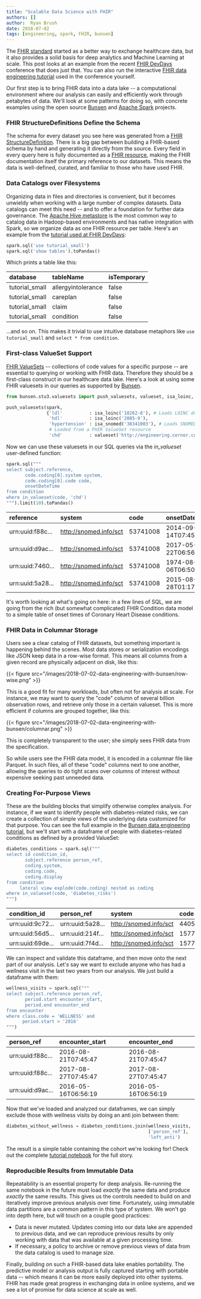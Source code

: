 ```yaml
---
title: "Scalable Data Science with FHIR"
authors: []
author:  Ryan Brush
date: 2018-07-02
tags: [engineering, spark, FHIR, bunsen]
---
```


The [FHIR standard](https://www.hl7.org/fhir/overview.html) started as a better way to exchange healthcare data, but it also provides a solid basis for deep analytics and Machine Learning at scale. This post looks at an example from the recent [FHIR DevDays](https://www.fhirdevdays.com/) conference that does just that. You can also run the interactive [FHIR data engineering tutorial](https://github.com/cerner/bunsen-tutorial) used in the conference yourself.

Our first step is to bring FHIR data into a data lake -- a computational environment where our analysis can easily and efficiently work through petabytes of data. We'll look at some patterns for doing so, with concrete examples using the open source [Bunsen](http://engineering.cerner.com/bunsen) and [Apache Spark](https://spark.apache.org/) projects.

### FHIR StructureDefinitions Define the Schema
The schema for every dataset you see here was generated from a [FHIR StructureDefinition](https://www.hl7.org/fhir/stu3/structuredefinition.html). There is a big gap between building a FHIR-based schema by hand and generating it directly from the source. Every field in every query here is fully documented as a [FHIR resource](https://www.hl7.org/fhir/stu3/resourcelist.html), making the FHIR documentation itself the primary reference to our datasets. This means the data is well-defined, curated, and familiar to those who have used FHIR.

### Data Catalogs over Filesystems
Organizing data in files and directories is convenient, but it becomes unwieldy when working with a large number of complex datasets. Data catalogs can meet this need -- and to offer a foundation for further data governance. The [Apache Hive metastore](https://hive.apache.org/) is the most common way to catalog data in Hadoop-based environments and has native integration with Spark, so we organize data as one FHIR resource per table. Here's an example from the [tutorial used at FHIR DevDays](https://github.com/cerner/bunsen-tutorial/blob/fhirdevdays2018/data_engineering_tutorial.ipynb):

```python
spark.sql('use tutorial_small')
spark.sql('show tables').toPandas()
```

Which prints a table like this:

|database       |tableName          |isTemporary |
|:--------------|:------------------|:-----------|
|tutorial_small |allergyintolerance |false
|tutorial_small |careplan           |false
|tutorial_small |claim              |false
|tutorial_small |condition          |false

...and so on. This makes it trivial to use intuitive database metaphors like ```use tutorial_small``` and ```select * from condition```.

### First-class ValueSet Support
[FHIR ValueSets](https://www.hl7.org/fhir/stu3/valueset.html) -- collections of code values for a specific purpose -- are essential to querying or working with FHIR data. Therefore they should be a first-class construct in our healthcare data lake. Here's a look at using some FHIR valuesets in our queries as supported by [Bunsen](https://engineering.cerner.com/bunsen/0.4.0/).

```python
from bunsen.stu3.valuesets import push_valuesets, valueset, isa_loinc, isa_snomed

push_valuesets(spark,
               {'ldl'          : isa_loinc('18262-6'), # Loads LOINC descendants
                'hdl'          : isa_loinc('2085-9'),
                'hypertension' : isa_snomed('38341003'), # Loads SNOMED descendants
                # Loaded from a FHIR ValueSet resource
                'chd'          : valueset('http://engineering.cerner.com/bunsen/example/chd', '201806001')});
```

Now we can use these valuesets in our SQL queries via the *in_valueset* user-defined function:

```python
spark.sql("""
select subject.reference,
       code.coding[0].system system,
       code.coding[0].code code,
       onsetDateTime
from condition
where in_valueset(code, 'chd')
""").limit(10).toPandas()
```

|reference        |system                 |code     |onsetDateTime      |
|:----------------|:----------------------|:--------|:------------------|
|urn:uuid:f88c... |http://snomed.info/sct |53741008 |2014-09-14T07:45:47
|urn:uuid:d9ac... |http://snomed.info/sct |53741008 |2017-05-22T06:56:19
|urn:uuid:7460... |http://snomed.info/sct |53741008 |1974-08-06T06:50:32
|urn:uuid:5a28... |http://snomed.info/sct |53741008 |2015-08-28T01:17:20


It's worth looking at what's going on here: in a few lines of SQL, we are going from the rich (but somewhat complicated) FHIR Condition data model to a simple table of onset times of Coronary Heart Disease conditions.

### FHIR Data in Columnar Storage
Users see a clear catalog of FHIR datasets, but something important is happening behind the scenes. Most data stores or serialization encodings like JSON keep data in a row-wise format. This means all columns from a given record are physically adjacent on disk, like this:

 {{< figure src="/images/2018-07-02-data-engineering-with-bunsen/row-wise.png" >}}

This is a good fit for many workloads, but often not for analysis at scale. For instance, we may want to query the "code" column of several billion observation rows, and retrieve only those in a certain valueset. This is more efficient if columns are grouped together, like this:

{{< figure src="/images/2018-07-02-data-engineering-with-bunsen/columnar.png" >}}

This is completely transparent to the user; she simply sees FHIR data from the specification.

So while users see the FHIR data model, it is encoded in a columnar file like Parquet. In such files, all of these "code" columns next to one another, allowing the queries to do tight scans over columns of interest without expensive seeking past unneeded data.

### Creating For-Purpose Views
These are the building blocks that simplify otherwise complex analysis. For instance, if we want to identify people with diabetes-related risks, we can create a collection of simple views of the underlying data customized for that purpose. You can see the full example in the [Bunsen data engineering tutorial](https://github.com/cerner/bunsen-tutorial/blob/fhirdevdays2018/data_engineering_tutorial.ipynb), but we'll start with a dataframe of people with diabetes-related conditions as defined by a provided ValueSet:

```python
diabetes_conditions = spark.sql("""
select id condition_id,
       subject.reference person_ref,
       coding.system,
       coding.code,
       coding.display
from condition
     lateral view explode(code.coding) nested as coding
where in_valueset(code, 'diabetes_risks')
""")
```

|condition_id     |person_ref       |system                 |code     |display    |
|:----------------|:----------------|:----------------------|:--------|:----------|
|urn:uuid:9c72... |urn:uuid:5a28... |http://snomed.info/sct |44054006 |Diabetes
|urn:uuid:56d5... |urn:uuid:214f... |http://snomed.info/sct |15777000 |Prediabetes
|urn:uuid:69de... |urn:uuid:7f4d... |http://snomed.info/sct |15777000 |Prediabetes


We can inspect and validate this dataframe, and then move onto the next part of our analysis. Let's say we want to exclude anyone who has had a wellness visit in the last two years from our analysis. We just build a dataframe with them:

```python
wellness_visits = spark.sql("""
select subject.reference person_ref,
       period.start encounter_start,
       period.end encounter_end
from encounter
where class.code = 'WELLNESS' and
      period.start > '2016'
""")
```

|person_ref       |encounter_start     |encounter_end      |
|:----------------|:-------------------|:------------------|
|urn:uuid:f88c... |2016-08-21T07:45:47 |2016-08-21T07:45:47
|urn:uuid:f88c... |2017-08-27T07:45:47 |2017-08-27T07:45:47
|urn:uuid:d9ac... |2016-05-16T06:56:19 |2016-05-16T06:56:19


Now that we've loaded and analyzed our dataframes, we can simply exclude those with wellness visits by doing an anti join between them:

```python
diabetes_without_wellness = diabetes_conditions.join(wellness_visits,
                                                     ['person_ref'],
                                                     'left_anti')
```

The result is a simple table containing the cohort we're looking for! Check out the complete [tutorial notebook](https://github.com/cerner/bunsen-tutorial/blob/fhirdevdays2018/data_engineering_tutorial.ipynb) for the full story.

### Reproducible Results from Immutable Data
Repeatability is an essential property for deep analysis. Re-running the same notebook in the future must load *exactly* the same data and produce *exactly* the same results. This gives us the controls needed to build on and iteratively improve previous analysis over time. Fortunately, using immutable data partitions are a common pattern in this type of system. We won't go into depth here, but will touch on a couple good practices:

* Data is never mutated. Updates coming into our data lake are appended to previous data, and we can reproduce previous results by only working with data that was available at a given processing time.
* If necessary, a policy to archive or remove previous views of data from the data catalog is used to manage size.

Finally, building on such a FHIR-based data lake enables portability. The predictive model or analysis output is fully captured starting with portable data -- which means it can be more easily deployed into other systems. FHIR has made great progress in exchanging data in online systems, and we see a lot of promise for data science at scale as well.
